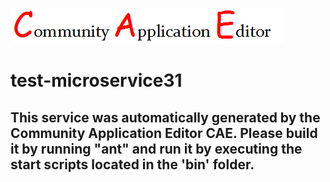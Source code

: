 ![CAE](https://github.com/cae-test/CAE-Deployment-Temp/blob/master/microservice-test-microservice31/img/logo.png)  

test-microservice31
===================


This service was automatically generated by the Community Application Editor CAE. Please build it by running "ant" and run it by executing the start scripts located in the 'bin' folder.
---------------
